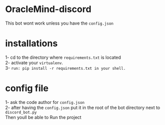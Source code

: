 # OracleMind-discord
This bot wont work unless you have the `config.json`

# installations 
1- cd to the directory where `requirements.txt` is located
<br>
2- activate your `virtualenv`.
<br>
3- `run: pip install -r requirements.txt in your shell.`
<br>
# config file
1- ask the code author for `config.json`
<br>
2- after having the `config.json` put it in the root of the bot directory next to `discord_bot.py`
<br>
Then youll be able to Run the project

